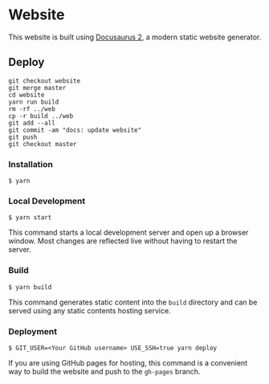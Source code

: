 # Website

This website is built using [Docusaurus 2](https://v2.docusaurus.io/), a modern static website generator.


## Deploy

```
git checkout website
git merge master
cd website
yarn run build
rm -rf ../web
cp -r build ../web
git add --all
git commit -am "docs: update website"
git push
git checkout master
```


### Installation

```
$ yarn
```

### Local Development

```
$ yarn start
```

This command starts a local development server and open up a browser window. Most changes are reflected live without having to restart the server.

### Build

```
$ yarn build
```

This command generates static content into the `build` directory and can be served using any static contents hosting service.

### Deployment

```
$ GIT_USER=<Your GitHub username> USE_SSH=true yarn deploy
```

If you are using GitHub pages for hosting, this command is a convenient way to build the website and push to the `gh-pages` branch.
